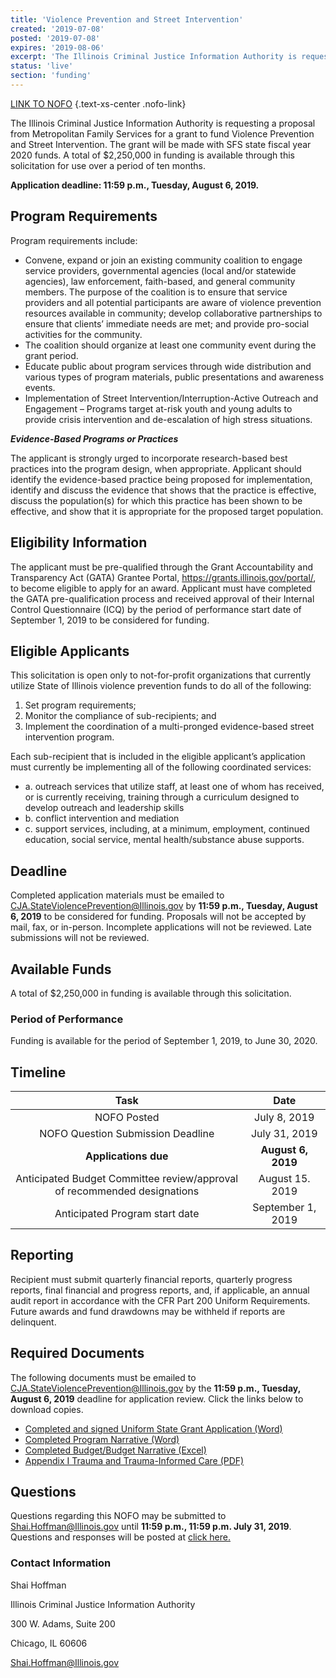 ```yaml
---
title: 'Violence Prevention and Street Intervention'
created: '2019-07-08'
posted: '2019-07-08'
expires: '2019-08-06'
excerpt: 'The Illinois Criminal Justice Information Authority is requesting a proposal from Metropolitan Family Services for a grant to fund Violence Prevention and Street Intervention. The grant will be made with SFS state fiscal year 2020 funds. A total of $2,250,000 in funding is available through this solicitation for use over a period of ten months.'
status: 'live'
section: 'funding'
---
```


[LINK TO NOFO](FY20StreetInterventionNOFO.docx) {.text-xs-center .nofo-link}

The Illinois Criminal Justice Information Authority is requesting a proposal from Metropolitan Family Services for a grant to fund Violence Prevention and Street Intervention. The grant will be made with SFS state fiscal year 2020 funds. A total of $2,250,000 in funding is available through this solicitation for use over a period of ten months.

**Application deadline: 11:59 p.m., Tuesday, August 6, 2019.**

## Program Requirements

Program requirements include:

- Convene, expand or join an existing community coalition to engage service providers, governmental agencies (local and/or statewide agencies), law enforcement, faith-based, and general community members. The purpose of the coalition is to ensure that service providers and all potential participants are aware of violence prevention resources available in community; develop collaborative partnerships to ensure that clients’ immediate needs are met; and provide pro-social activities for the community.
- The coalition should organize at least one community event during the grant period.
- Educate public about program services through wide distribution and various types of program materials, public presentations and awareness events.
- Implementation of Street Intervention/Interruption-Active Outreach and Engagement – Programs target at-risk youth and young adults to provide crisis intervention and de-escalation of high stress situations.

_**Evidence-Based Programs or Practices**_

The applicant is strongly urged to incorporate research-based best practices into the program design, when appropriate. Applicant should identify the evidence-based practice being proposed for implementation, identify and discuss the evidence that shows that the practice is effective, discuss the population(s) for which this practice has been shown to be effective, and show that it is appropriate for the proposed target population.

## Eligibility Information

The applicant must be pre-qualified through the Grant Accountability and Transparency Act (GATA) Grantee Portal, https://grants.illinois.gov/portal/, to become eligible to apply for an award. Applicant must have completed the GATA pre-qualification process and received approval of their Internal Control Questionnaire (ICQ) by the period of performance start date of September 1, 2019 to be considered for funding.

## Eligible Applicants

This solicitation is open only to not-for-profit organizations that currently utilize State of Illinois violence prevention funds to do all of the following:

1. Set program requirements;
2. Monitor the compliance of sub-recipients; and
3. Implement the coordination of a multi-pronged evidence-based street intervention program.

Each sub-recipient that is included in the eligible applicant’s application must currently be implementing all of the following coordinated services:

- a. outreach services that utilize staff, at least one of whom has received, or is currently receiving, training through a curriculum designed to develop outreach and leadership skills
- b. conflict intervention and mediation
- c. support services, including, at a minimum, employment, continued education, social service, mental health/substance abuse supports.

## Deadline

Completed application materials must be emailed to CJA.StateViolencePrevention@Illinois.gov by **11:59 p.m., Tuesday, August 6, 2019** to be considered for funding. Proposals will not be accepted by mail, fax, or in-person. Incomplete applications will not be reviewed. Late submissions will not be reviewed.

## Available Funds

A total of $2,250,000 in funding is available through this solicitation.

### Period of Performance

Funding is available for the period of September 1, 2019, to June 30, 2020.

## Timeline

|                                   Task                                   |        Date        |
| :----------------------------------------------------------------------: | :----------------: |
|                               NOFO Posted                                |    July 8, 2019    |
|                    NOFO Question Submission Deadline                     |   July 31, 2019    |
|                           **Applications due**                           | **August 6, 2019** |
| Anticipated Budget Committee review/approval of recommended designations |  August 15. 2019   |
|                      Anticipated Program start date                      | September 1, 2019  |

## Reporting

Recipient must submit quarterly financial reports, quarterly progress reports, final financial and progress reports, and, if applicable, an annual audit report in accordance with the CFR Part 200 Uniform Requirements. Future awards and fund drawdowns may be withheld if reports are delinquent.

## Required Documents

The following documents must be emailed to CJA.StateViolencePrevention@Illinois.gov by the **11:59 p.m., Tuesday, August 6, 2019** deadline for application review. Click the links below to download copies.

- [Completed and signed Uniform State Grant Application (Word)](FY20StreetInterventionUniformApplication.docx)
- [Completed Program Narrative (Word)](FY20StreetInterventionProgramNarrative.docx)
- [Completed Budget/Budget Narrative (Excel)](FY20StreetInterventionBudget.xlsx)
- [Appendix I Trauma and Trauma-Informed Care (PDF)](APPENDIXITraumaInformedServices.pdf)

## Questions

Questions regarding this NOFO may be submitted to Shai.Hoffman@Illinois.gov until **11:59 p.m., 11:59 p.m. July 31, 2019**. Questions and responses will be posted at [click here.](FY20StreetInterventionApplicantQuestions.doc)

### Contact Information

Shai Hoffman

Illinois Criminal Justice Information Authority

300 W. Adams, Suite 200

Chicago, IL 60606

Shai.Hoffman@Illinois.gov
